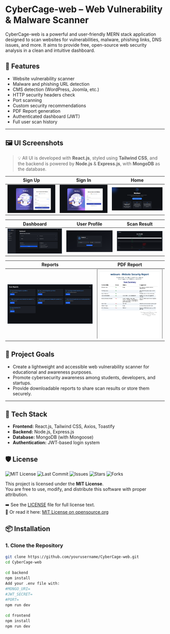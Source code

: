 #  CyberCage-web – Web Vulnerability & Malware Scanner

CyberCage-web is a powerful and user-friendly MERN stack application designed to scan websites for vulnerabilities, malware, phishing links, DNS issues, and more. It aims to provide free, open-source web security analysis in a clean and intuitive dashboard.  

## 🚀 Features

-  Website vulnerability scanner
-  Malware and phishing URL detection
- CMS detection (WordPress, Joomla, etc.)
-  HTTP security headers check
-  Port scanning
- Custom security recommendations
-  PDF Report generation
-  Authenticated dashboard (JWT)
-  Full user scan history

---

## 🖼️ UI Screenshots

> 💡 All UI is developed with **React.js**, styled using **Tailwind CSS**, and the backend is powered by **Node.js** & **Express.js**, with **MongoDB** as the database.

| Sign Up | Sign In | Home |
|--------------|-----------|-----------|
| ![SignIn](./frontend/public/assets/SignUp.png) | ![Dashboard](./frontend/public/assets/SignIn.png) | ![Scan](./frontend/public/assets/Home.png) |

| Dashboard | User Profile  | Scan Result |
|----------------|------------|----------|
| ![Report](./frontend/public/assets/DashBoard.png) | ![PDF](./frontend/public/assets/UserProfile.png) | ![SignOut](./frontend/public/assets/Scan%20Result.png) |

| Reports | PDF Report|
|---------|------------|
| ![Report](./frontend/public/assets/Reports.png) | ![PDF](./frontend/public/assets/Screenshot%202025-07-18%20185939.png) | 



## 🎯 Project Goals

- Create a lightweight and accessible web vulnerability scanner for educational and awareness purposes.
- Promote cybersecurity awareness among students, developers, and startups.
- Provide downloadable reports to share scan results or store them securely.

---

## 🧰 Tech Stack

- **Frontend:** React.js, Tailwind CSS, Axios, Toastify  
- **Backend:** Node.js, Express.js  
- **Database:** MongoDB (with Mongoose)  
- **Authentication:** JWT-based login system  





## 🛡️ License
![MIT License](https://img.shields.io/badge/License-MIT-blue.svg)
![Last Commit](https://img.shields.io/github/last-commit/NandanR06/CyberCage-web)
![Issues](https://img.shields.io/github/issues/NandanR06/CyberCage-web)
![Stars](https://img.shields.io/github/stars/NandanR06/CyberCage-web?style=social)
![Forks](https://img.shields.io/github/forks/NandanR06/CyberCage-web?style=social)


This project is licensed under the **MIT License**.  
You are free to use, modify, and distribute this software with proper attribution.

➡️ See the [LICENSE](./LICENSE) file for full license text.  
📜 Or read it here: [MIT License on opensource.org](https://opensource.org/licenses/MIT)


## 📦 Installation

### 1. Clone the Repository

```bash
git clone https://github.com/yourusername/CyberCage-web.git
cd CyberCage-web

cd backend
npm install
Add your .env file with:
#MONGO_URI=
#JWT_SECRET=
#PORT=
npm run dev

cd frontend
npm install
npm run dev


